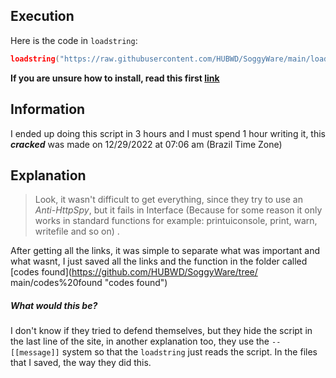 ## Execution
Here is the code in `loadstring`:
```lua
loadstring("https://raw.githubusercontent.com/HUBWD/SoggyWare/main/loaded.lua")()
```
**If you are unsure how to install, read this first [link](https://github.com/HUBWD/Welcome/blob/main/install.md "link")** 
## Information
I ended up doing this script in 3 hours and I must spend 1 hour writing it, this ***cracked*** was made on 12/29/2022 at 07:06 am (Brazil Time Zone)

## Explanation
> Look, it wasn't difficult to get everything, since they try to use an *Anti-HttpSpy*, but it fails in Interface (Because for some reason it only works in standard functions for example: printuiconsole, print, warn, writefile and so on) .

After getting all the links, it was simple to separate what was important and what wasnt, I just saved all the links and the function in the folder called [codes found](https://github.com/HUBWD/SoggyWare/tree/ main/codes%20found "codes found")

##### What would this be?
I don't know if they tried to defend themselves, but they hide the script in the last line of the site, in another explanation too, they use the `--[[message]]` system so that the `loadstring` just reads the script. In the files that I saved, the way they did this.

